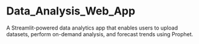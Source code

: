 # Data_Analysis_Web_App
A Streamlit-powered data analytics app that enables users to upload datasets, perform on-demand analysis, and forecast trends using Prophet.
